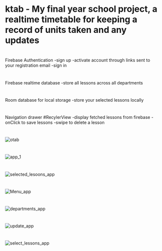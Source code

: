 # ktab - My final year school project, a realtime timetable for keeping a record of units taken and any updates
#
Firebase Authentication
-sign up
-activate account through links sent to your registration email
-sign in
#
Firebase realtime database
-store all lessons across all departments
#
Room database for local storage
-store your selected lessons locally
#
Navigation drawer
#RecylerView
-display fetched lessons from firebase
-onClick to save lessons
-swipe to delete a lesson

#
![otab](https://user-images.githubusercontent.com/40164203/111873619-43322880-89a2-11eb-9af2-9656120153fe.jpeg)
#
![app_1](https://user-images.githubusercontent.com/40164203/111873622-4a593680-89a2-11eb-92e1-33032e6ad5f6.jpeg)
#
![selected_lesoons_app](https://user-images.githubusercontent.com/40164203/111873635-5ba24300-89a2-11eb-8474-17ecc6761276.jpeg)
#
![Menu_app](https://user-images.githubusercontent.com/40164203/111873645-64931480-89a2-11eb-997f-230732d86eeb.jpeg)
#
![departments_app](https://user-images.githubusercontent.com/40164203/111873662-74125d80-89a2-11eb-9b75-9637116069a1.jpeg)
#
![update_app](https://user-images.githubusercontent.com/40164203/111873678-82f91000-89a2-11eb-9594-0d9995fc7218.jpeg)
#
![select_lessons_app](https://user-images.githubusercontent.com/40164203/111873835-585b8700-89a3-11eb-95da-4b91e0d65631.jpeg)
